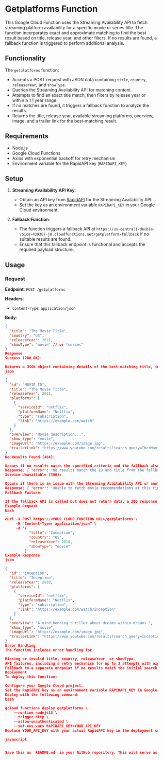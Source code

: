 # Getplatforms Function

This Google Cloud Function uses the Streaming Availability API to fetch streaming platform availability for a specific movie or series title. The function incorporates exact and approximate matching to find the best result based on title, release year, and other filters. If no results are found, a fallback function is triggered to perform additional analysis.

## Functionality

The `getplatforms` function:
- Accepts a POST request with JSON data containing `title`, `country`, `releaseYear`, and `showType`.
- Queries the Streaming Availability API for matching content.
- Attempts to find an exact title match, then filters by release year or within a ±1 year range.
- If no matches are found, it triggers a fallback function to analyze the results.
- Returns the title, release year, available streaming platforms, overview, image, and a trailer link for the best-matching result.

## Requirements

- Node.js
- Google Cloud Functions
- Axios with exponential backoff for retry mechanism
- Environment variable for the RapidAPI key (`RAPIDAPI_KEY`)

## Setup

1. **Streaming Availability API Key**:
   - Obtain an API key from [RapidAPI](https://rapidapi.com) for the Streaming Availability API.
   - Set the key as an environment variable `RAPIDAPI_KEY` in your Google Cloud environment.

2. **Fallback Function**:
   - The function triggers a fallback API at `https://us-central1-double-voice-439307-j8.cloudfunctions.net/getplatform-fallback` if no suitable results are found.
   - Ensure that this fallback endpoint is functional and accepts the required payload structure.

## Usage

### Request

**Endpoint**: `POST /getplatforms`

**Headers**:
- `Content-Type`: `application/json`

**Body**:
```json
{
  "title": "The Movie Title",
  "country": "US",
  "releaseYear": 2021,
  "showType": "movie" // or "series"
}
Response
Success (200 OK):

Returns a JSON object containing details of the best-matching title, including streaming platform data and other metadata.
json

{
  "id": "MOVIE_ID",
  "title": "The Movie Title",
  "releaseYear": 2021,
  "platforms": [
    {
      "serviceId": "netflix",
      "platformName": "Netflix",
      "type": "subscription",
      "link": "https://example.com/watch"
    }
  ],
  "overview": "Movie description...",
  "show_type": "movie",
  "imageUrl": "https://example.com/image.jpg",
  "trailerLink": "https://www.youtube.com/results?search_query=The+Movie+Title+2021+movie+trailer"
}
No Results Found (404):

Occurs if no results match the specified criteria and the fallback also fails.
Response: { "error": "No results match the ID and title from the fallback." }
Service Unavailable (500):

Occurs if there is an issue with the Streaming Availability API or another error in processing.
Response: { "error": "Unable to fetch movie recommendations at this time." }
Fallback Failure:

If the fallback API is called but does not return data, a 200 response is sent with previously retrieved results (if any).
Example Request
bash

curl -X POST https://<YOUR_CLOUD_FUNCTION_URL>/getplatforms \
     -H "Content-Type: application/json" \
     -d '{
           "title": "Inception",
           "country": "US",
           "releaseYear": 2010,
           "showType": "movie"
         }'
Example Response
json

{
  "id": "inception",
  "title": "Inception",
  "releaseYear": 2010,
  "platforms": [
    {
      "serviceId": "netflix",
      "platformName": "Netflix",
      "type": "subscription",
      "link": "https://example.com/watch/inception"
    }
  ],
  "overview": "A mind-bending thriller about dreams within dreams.",
  "show_type": "movie",
  "imageUrl": "https://example.com/image.jpg",
  "trailerLink": "https://www.youtube.com/results?search_query=Inception+2010+movie+trailer"
}
Error Handling
The function includes error handling for:

Missing or invalid title, country, releaseYear, or showType.
API failures, including a retry mechanism for up to 3 attempts with exponential backoff.
Fallback to a separate endpoint if no results match the initial search criteria.
Deployment
To deploy this function:

Configure your Google Cloud project.
Set the RapidAPI key as an environment variable RAPIDAPI_KEY in Google Cloud.
Deploy with the following command:
bash

gcloud functions deploy getplatforms \
    --runtime nodejs18 \
    --trigger-http \
    --allow-unauthenticated \
    --set-env-vars RAPIDAPI_KEY=YOUR_API_KEY
Replace YOUR_API_KEY with your actual RapidAPI key in the deployment command.

javascript


Save this as `README.md` in your GitHub repository. This will serve as the main documentation for the repository.
